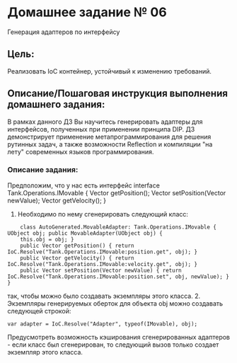 # Домашнее задание № 06
Генерация адаптеров по интерфейсу

## Цель:
Реализовать IoC контейнер, устойчивый к изменению требований.

## Описание/Пошаговая инструкция выполнения домашнего задания:
В рамках данного ДЗ Вы научитесь генерировать адаптеры для интерфейсов, полученных при применении принципа DIP.
ДЗ демонстрирует применение метапрограммирования для решения рутинных задач, а также возможности Reflection и компиляции "на лету" 
современных языков программирования.

### Описание задания:
Предположим, что у нас есть интерфейс interface Tank.Operations.IMovable { Vector getPosition(); Vector setPosition(Vector newValue); Vector getVelocity(); }
1. Необходимо по нему сгенерировать следующий класс:
```code
    class AutoGenerated.MovableAdapter: Tank.Operations.IMovable { UObject obj; public MovableAdapter(UObject obj) {
    this.obj = obj; }
    public Vector getPosition() { return IoC.Resolve("Tank.Operations.IMovable:position.get", obj); }
    public Vector getVelocity() { return IoC.Resolve("Tank.Operations.IMovable:velocity.get", obj); }
    public Vector setPosition(Vector newValue) { return IoC.Resolve("Tank.Operations.IMovable:position.set", obj, newValue); } }
```
так, чтобы можно было создавать экземпляры этого класса.
2. Экземпляры генерируемых оберток для объекта obj можно создавать следующей строкой:
```code
var adapter = IoC.Resolve("Adapter", typeof(IMovable), obj);
```
Предусмотреть возможность кэширования сгенерированных адаптеров - если класс был сгенерирован, то следующий вызов только создает экземпляр этого класса.
